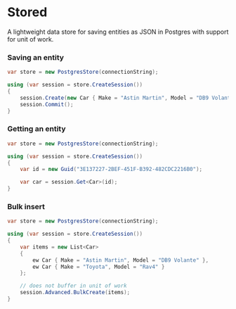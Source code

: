 Stored
======

A lightweight data store for saving entities as JSON in Postgres with support for unit of work.

### Saving an entity

```csharp
var store = new PostgresStore(connectionString);

using (var session = store.CreateSession())
{
    session.Create(new Car { Make = "Astin Martin", Model = "DB9 Volante" });
    session.Commit();
}
```

### Getting an entity

```csharp
var store = new PostgresStore(connectionString);

using (var session = store.CreateSession())
{
    var id = new Guid("3E137227-2BEF-451F-B392-482CDC2216B0");

    var car = session.Get<Car>(id);
}
```

### Bulk insert

```csharp
var store = new PostgresStore(connectionString);

using (var session = store.CreateSession())
{
    var items = new List<Car>
    {
        ew Car { Make = "Astin Martin", Model = "DB9 Volante" },
        ew Car { Make = "Toyota", Model = "Rav4" }
    };

    // does not buffer in unit of work
    session.Advanced.BulkCreate(items);
}
```
